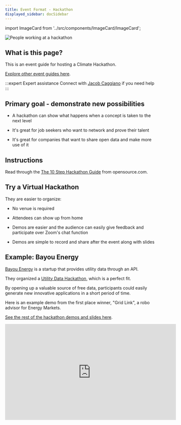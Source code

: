 ```yaml
---
title: Event Format - Hackathon
displayed_sidebar: docSidebar
---
```

import ImageCard from '../src/components/ImageCard/ImageCard';

![People working at a hackathon](/img/hackathon.webp)

## What is this page?

This is an event guide for hosting a Climate Hackathon.

[Explore other event guides here](event-guide).


:::expert Expert assistance
Connect with [Jacob Caggiano](https://linkedin.com/in/lowellbander) if you need help
:::

## Primary goal - demonstrate new possibilities

- A hackathon can show what happens when a concept is taken to the next level

- It's great for job seekers who want to network and prove their talent

- It's great for companies that want to share open data and make more use of it


## Instructions

Read through the [The 10 Step Hackathon Guide](https://opensource.com/article/23/2/hackathon-guide) from opensource.com.

## Try a Virtual Hackathon

They are easier to organize:

- No venue is required

- Attendees can show up from home

- Demos are easier and the audience can easily give feedback and participate over Zoom's chat function

- Demos are simple to record and share after the event along with slides

## Example: Bayou Energy

[Bayou Energy](https://bayou.energy) is a startup that provides utility data through an API.

They organized a [Utility Data Hackathon](https://blog.bayou.energy/blog/utility-data-hackathon-wrap-up-december-2023), which is a perfect fit.

By opening up a valuable source of free data, participants could easily generate new innovative applications in a short period of time.

Here is an example demo from the first place winner, "Grid Link", a robo advisor for Energy Markets.

[See the rest of the hackathon demos and slides here](https://blog.bayou.energy/blog/utility-data-hackathon-wrap-up-december-2023).

<iframe class='iframe-Hackathon'  width="560" height="315" src="https://www.youtube.com/embed/imZK_xOeTSk?si=ico8iKm-exRYVWfo" title="YouTube video player" frameborder="0" allow="accelerometer; autoplay; clipboard-write; encrypted-media; gyroscope; picture-in-picture; web-share" referrerpolicy="strict-origin-when-cross-origin" allowfullscreen></iframe>
